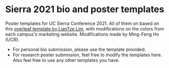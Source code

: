 # Sierra 2021 bio and poster templates

Poster templates for UC Sierra Conference 2021. All of them on based on this [overleaf template by LianTze Lim](https://www.overleaf.com/latex/templates/yet-another-beamerposter-theme-with-variable-sizes-and-colour-themes-landscape/tcwvmhjsfbdk), with modifications on the colors from each campus's marketing website. Modifications made by Ming-Feng Ho (UCR).

- For personal bio submission, please use the template provided.
- For research poster submission, feel free to modify the templates here. Also feel free to use any other templates you have.

